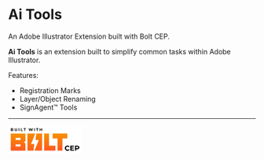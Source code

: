 # Ai Tools

An Adobe Illustrator Extension built with Bolt CEP.

**Ai Tools** is an extension built to simplify common tasks within Adobe Illustrator.

Features:

- Registration Marks
- Layer/Object Renaming
- SignAgent™️ Tools

---

<a href="src/assets/built-with-bolt-cep/Built_With_BOLT_CEP_Logo_Black_V01.svg" target="_blank">
<img src="src/assets/built-with-bolt-cep/Built_With_BOLT_CEP_Logo_Black_V01.svg" width="150" /></a>
</div>
